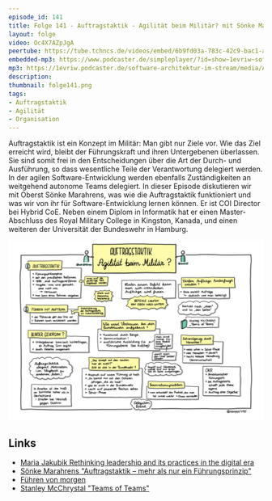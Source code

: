 ```yaml
---
episode_id: 141
title: Folge 141 - Auftragstaktik - Agilität beim Militär? mit Sönke Marahrens
layout: folge
video: Oc4X7AZpJgA
peertube: https://tube.tchncs.de/videos/embed/6b9fd03a-783c-42c9-bac1-a813c41470e7
embedded-mp3: https://www.podcaster.de/simpleplayer/?id=show~1evriw~software-architektur-im-stream~pod-d955cb1f0ad4e4cba222056487&v=1667569089
mp3: https://1evriw.podcaster.de/software-architektur-im-stream/media/Auftragstaktik_-_Agilitaet_beim_Militaer_mit_Soenke_Marahrens.mp3
description: 
thumbnail: folge141.png
tags:
- Auftragstaktik
- Agilität
- Organisation
---
```


Auftragstaktik ist ein Konzept im Militär: Man gibt nur Ziele vor. Wie
das Ziel erreicht wird, bleibt der Führungskraft und ihren
Untergebenen überlassen. Sie sind somit frei in den Entscheidungen
über die Art der Durch- und Ausführung, so dass wesentliche Teile der
Verantwortung delegiert werden. In der agilen Software-Entwicklung
werden ebenfalls Zuständigkeiten an weitgehend autonome Teams
delegiert. In dieser Episode diskutieren wir mit Oberst Sönke
Marahrens, was wie die Auftragstaktik funktioniert und was wir von ihr
für Software-Entwicklung lernen können. Er ist COI Director bei Hybrid
CoE. Neben einem Diplom in Informatik hat er einen Master-Abschluss
des Royal Military College in Kingston, Kanada, und einen weiteren der
Universität der Bundeswehr in Hamburg.

![Sketchnotes](/sketchnotes/folge141.png)

## Links

* [Maria Jakubik Rethinking leadership and its practices in the digital era](https://www.researchgate.net/publication/322832557_Rethinking_leadership_and_its_practices_in_the_digital_era)
* [Sönke Marahrens "Auftragstaktik – mehr als nur ein Führungsprinzip"](https://www.thedefencehorizon.org/post/auftragstaktik-mehr-als-nur-ein-f%C3%BChrungsprinzip-1)
* [Führen von morgen](https://gids-hamburg.de/wp-content/uploads/2021/07/MCDC_Fuehren_von_morgen_2021_07.pdf)
* [Stanley McChrystal "Teams of Teams"](https://www.goodreads.com/work/quotes/41976700-team-of-teams-new-rules-of-engagement-for-a-complex-world)
